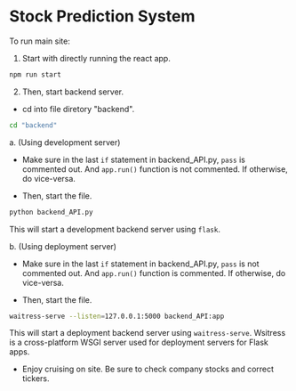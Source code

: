 # Stock Prediction System

To run main site:

1. Start with directly running the react app.

```bash
npm run start
```

2. Then, start backend server.

- cd into file diretory "backend".

```cmd
cd "backend"
```

a. (Using development server)

- Make sure in the last `if` statement in backend_API.py, `pass` is commented out. And `app.run()` function is not commented. If otherwise, do vice-versa.

- Then, start the file.

```bash
python backend_API.py
```

This will start a development backend server using `flask`.

b. (Using deployment server)

- Make sure in the last `if` statement in backend_API.py, `pass` is not commented out. And `app.run()` function is commented. If otherwise, do vice-versa.

- Then, start the file.

```bash
waitress-serve --listen=127.0.0.1:5000 backend_API:app
```

This will start a deployment backend server using `waitress-serve`. Wsitress is a cross-platform WSGI server used for deployment servers for Flask apps.

- Enjoy cruising on site. Be sure to check company stocks and correct tickers.
